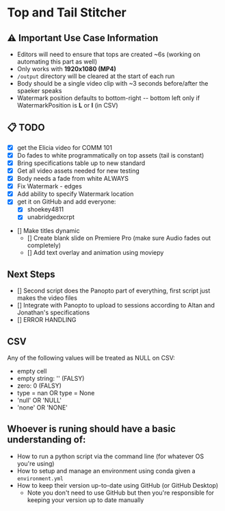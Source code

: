 # Top and Tail Stitcher

## ⚠️ Important Use Case Information 
* Editors will need to ensure that tops are created ~6s (working on automating this part as well)
* Only works with **1920x1080 (MP4)**
* `/output` directory will be cleared at the start of each run
* Body should be a single video clip with ~3 seconds before/after the spaeker speaks
* Watermark position defaults to bottom-right -- bottom left only if WatermarkPosition is **L** or **l** (in CSV)

## 📋 TODO
- [x] get the Elicia video for COMM 101
- [x] Do fades to white programmatically on top assets (tail is constant)
- [x] Bring specifications table up to new standard
- [x] Get all video assets needed for new testing
- [x] Body needs a fade from white ALWAYS
- [x] Fix Watermark - edges 
- [x] Add ability to specify Watermark location
- [x] get it on GitHub and add everyone:
    - [x] shoekey4811
    - [x] unabridgedxcrpt
- [] Make titles dynamic
    - [] Create blank slide on Premiere Pro (make sure Audio fades out completely)
    - [] Add text overlay and animation using moviepy

## Next Steps
- [] Second script does the Panopto part of everything, first script just makes the video files
- [] Integrate with Panopto to upload to sessions according to Altan and Jonathan's specifications
- [] ERROR HANDLING

## CSV
Any of the following values will be treated as NULL on CSV:

* empty cell
* empty string: '' (FALSY)
* zero: 0 (FALSY)
* type = nan OR type = None
* 'null' OR 'NULL'
* 'none' OR 'NONE'

## Whoever is runing should have a basic understanding of:

* How to run a python script via the command line (for whatever OS you're using)
* How to setup and manage an environment using conda given a `environment.yml`
* How to keep their version up-to-date using GitHub (or GitHub Desktop)
    * Note you don't need to use GitHub but then you're responsible for keeping your version up to date manually

